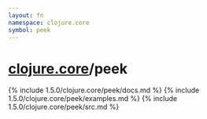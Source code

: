 ```yaml
---
layout: fn
namespace: clojure.core
symbol: peek
---
```


# [clojure.core](../)/peek

{% include 1.5.0/clojure.core/peek/docs.md %}
{% include 1.5.0/clojure.core/peek/examples.md %}
{% include 1.5.0/clojure.core/peek/src.md %}

